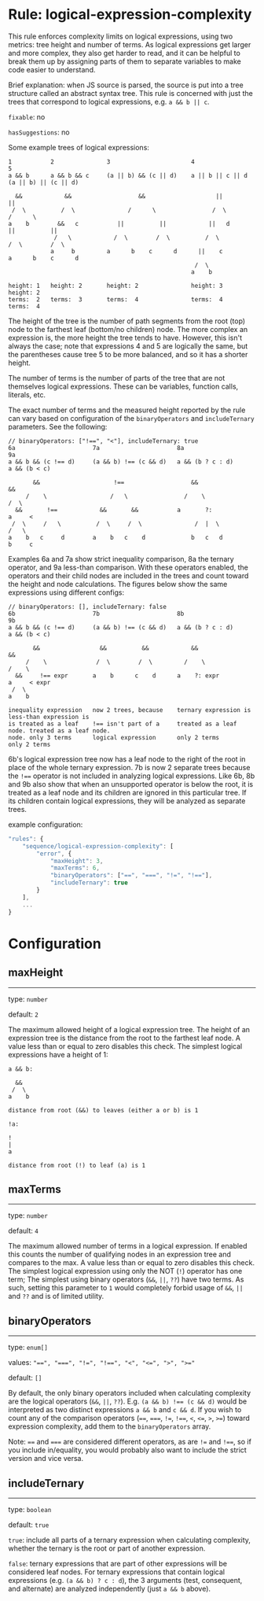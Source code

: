 # Rule: logical-expression-complexity

This rule enforces complexity limits on logical expressions, using two metrics: tree height and number of terms. As logical expressions get larger and more complex, they also get harder to read, and it can be helpful to break them up by assigning parts of them to separate variables to make code easier to understand.

Brief explanation: when JS source is parsed, the source is put into a tree structure called an abstract syntax tree. This rule is concerned with just the trees that correspond to logical expressions, e.g. `a && b || c`.

`fixable`: no

`hasSuggestions`: no

Some example trees of logical expressions:
```
1           2               3                       4                   5
a && b      a && b && c     (a || b) && (c || d)    a || b || c || d    (a || b) || (c || d)

  &&            &&                   &&                    ||                    ||
 /  \          /  \               /      \                /  \                /      \
a    b        &&   c           ||          ||            ||   d            ||          ||
             /   \            /  \        /  \          /  \              /  \        /  \
            a     b         a      b    c      d      ||    c           a      b    c      d
                                                     /  \
                                                    a    b

height: 1   height: 2       height: 2               height: 3           height: 2
terms:  2   terms:  3       terms:  4               terms:  4           terms:  4
```

The height of the tree is the number of path segments from the root (top) node to the farthest leaf (bottom/no children) node. The more complex an expression is, the more height the tree tends to have. However, this isn't always the case; note that expressions 4 and 5 are logically the same, but the parentheses cause tree 5 to be more balanced, and so it has a shorter height.

The number of terms is the number of parts of the tree that are not themselves logical expressions. These can be variables, function calls, literals, etc.

The exact number of terms and the measured height reported by the rule can vary based on configuration of the `binaryOperators` and `includeTernary` parameters. See the following:

```
// binaryOperators: ["!==", "<"], includeTernary: true
6a                      7a                      8a                      9a
a && b && (c !== d)     (a && b) !== (c && d)   a && (b ? c : d)        a && (b < c)

       &&                     !==                   &&                    &&
     /    \                  /   \                /    \                 /  \
  &&       !==            &&       &&           a       ?:              a     <
 /  \     /   \          /  \     /  \               /  |  \                /   \
a    b   c     d        a    b   c    d             b   c   d              b     c
```

Examples 6a and 7a show strict inequality comparison, 8a the ternary operator, and 9a less-than comparison. With these operators enabled, the operators and their child nodes are included in the trees and count toward the height and node calculations. The figures below show the same expressions using different configs:

```
// binaryOperators: [], includeTernary: false
6b                      7b                      8b                      9b
a && b && (c !== d)     (a && b) !== (c && d)   a && (b ? c : d)        a && (b < c)

       &&                 &&          &&            &&                      &&
     /    \              /  \        /  \         /    \                  /    \
  &&     !== expr       a    b      c    d      a    ?: expr            a     < expr
 /  \
a    b

inequality expression   now 2 trees, because    ternary expression is   less-than expression is
is treated as a leaf    !== isn't part of a     treated as a leaf node. treated as a leaf node.
node. only 3 terms      logical expression      only 2 terms            only 2 terms
```

6b's logical expression tree now has a leaf node to the right of the root in place of the whole ternary expression. 7b is now 2 separate trees because the `!==` operator is not included in analyzing logical expressions. Like 6b, 8b and 9b also show that when an unsupported operator is below the root, it is treated as a leaf node and its children are ignored in this particular tree. If its children contain logical expressions, they will be analyzed as separate trees.

example configuration:
```javascript
"rules": {
    "sequence/logical-expression-complexity": [
        "error", {
            "maxHeight": 3,
            "maxTerms": 6,
            "binaryOperators": ["==", "===", "!=", "!=="],
            "includeTernary": true
        }
    ],
    ...
}
```

# Configuration

## maxHeight
---

type: `number`

default: `2`

The maximum allowed height of a logical expression tree. The height of an expression tree is the distance from the root to the farthest leaf node. A value less than or equal to zero disables this check. The simplest logical expressions have a height of 1:
```
a && b:

  &&
 /  \
a    b

distance from root (&&) to leaves (either a or b) is 1

!a:

!
|
a

distance from root (!) to leaf (a) is 1
```

## maxTerms
---

type: `number`

default: `4`

The maximum allowed number of terms in a logical expression. If enabled this counts the number of qualifying nodes in an expression tree and compares to the max. A value less than or equal to zero disables this check. The simplest logical expression using only the NOT (`!`) operator has one term; The simplest using binary operators (`&&`, `||`, `??`) have two terms. As such, setting this parameter to `1` would completely forbid usage of `&&`, `||` and `??` and is of limited utility.

## binaryOperators
---

type: `enum[]`

values: `"==", "===", "!=", "!==", "<", "<=", ">", ">="`

default: `[]`

By default, the only binary operators included when calculating complexity are the logical operators (`&&`, `||`, `??`). E.g. `(a && b) !== (c && d)` would be interpreted as two distinct expressions `a && b` and  `c && d`. If you wish to count any of the comparison operators (`==`, `===`, `!=`, `!==`, `<`, `<=`, `>`, `>=`) toward expression complexity, add them to the `binaryOperators` array.

Note: `==` and `===` are considered different operators, as are `!=` and `!==`, so if you include in/equality, you would probably also want to include the strict version and vice versa.

## includeTernary
---

type: `boolean`

default: `true`

`true`: include all parts of a ternary expression when calculating complexity, whether the ternary is the root or part of another expression.

`false`: ternary expressions that are part of other expressions will be considered leaf nodes. For ternary expressions that contain logical expressions (e.g. `(a && b) ? c : d`), the 3 arguments (test, consequent, and alternate) are analyzed independently (just `a && b` above).
